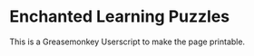 Enchanted Learning Puzzles
==========================

This is a Greasemonkey Userscript to make the page printable.